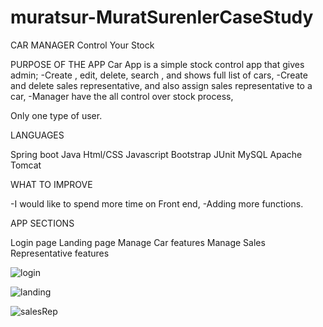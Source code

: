 # muratsur-MuratSurenlerCaseStudy

CAR MANAGER
Control Your Stock

PURPOSE OF THE APP
Car App is a simple stock control app that gives admin;
-Create , edit, delete, search , and shows full list of cars,
-Create and delete sales representative, and also assign sales representative to a car,
-Manager have the all control over stock process,

Only one type of user.

LANGUAGES

Spring boot
Java
Html/CSS
Javascript
Bootstrap
JUnit 
MySQL
Apache Tomcat

WHAT TO IMPROVE

-I would like to spend more time on Front end,
-Adding more functions.


APP SECTIONS

Login page
Landing page
Manage Car features
Manage Sales Representative features

![login](https://user-images.githubusercontent.com/80367317/123558535-c5ca4100-d764-11eb-841e-06eb2adf97b0.png)

![landing](https://user-images.githubusercontent.com/80367317/123558554-da0e3e00-d764-11eb-92f8-1e26023cb4e6.png)

![salesRep](https://user-images.githubusercontent.com/80367317/123558569-eeead180-d764-11eb-9cc5-cad8f57c2490.png)



